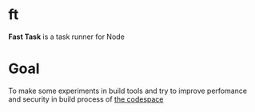 # ft
**Fast Task** is a task runner for Node
# Goal
To make some experiments in build tools and try to improve perfomance and security in build process of [the codespace](https://github.com/hakden-io/codespace)

